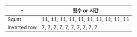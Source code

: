| - 	| 횟수 or 시간 	|
|------	|-----	|
| Squat  	| 11, 11, 11, 11, 11, 11, 11, 11, 11, 11 |
| Inverted row  	| 7, 7, 7, 7, 7, 7, 7, 7, 7, 7 |